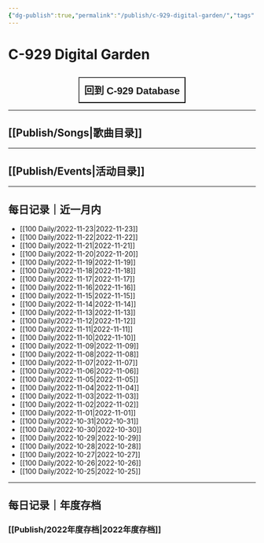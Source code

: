 ```yaml
---
{"dg-publish":true,"permalink":"/publish/c-929-digital-garden/","tags":"gardenEntry"}
---
```


# C-929 Digital Garden

<div style="display: flex; justify-content: center; cursor: pointer;"> 
	<a href="https://c929-song.super.site/" target="_blank"> 
		<button style=" font-size: 20px; padding: 10px; height: fit-content; margin-top: 10px; background: var(--text-accent); font-weight: 600; color: var(--text-on-accent); "> 
			回到 C-929 Database 
		</button> 
	</a>
 </div>

---

## [[Publish/Songs\|歌曲目录]]

---

## [[Publish/Events\|活动目录]]

---

## 每日记录｜近一月内

- [[100 Daily/2022-11-23\|2022-11-23]]
- [[100 Daily/2022-11-22\|2022-11-22]]
- [[100 Daily/2022-11-21\|2022-11-21]]
- [[100 Daily/2022-11-20\|2022-11-20]]
- [[100 Daily/2022-11-19\|2022-11-19]]
- [[100 Daily/2022-11-18\|2022-11-18]]
- [[100 Daily/2022-11-17\|2022-11-17]]
- [[100 Daily/2022-11-16\|2022-11-16]]
- [[100 Daily/2022-11-15\|2022-11-15]]
- [[100 Daily/2022-11-14\|2022-11-14]]
- [[100 Daily/2022-11-13\|2022-11-13]]
- [[100 Daily/2022-11-12\|2022-11-12]]
- [[100 Daily/2022-11-11\|2022-11-11]]
- [[100 Daily/2022-11-10\|2022-11-10]]
- [[100 Daily/2022-11-09\|2022-11-09]]
- [[100 Daily/2022-11-08\|2022-11-08]]
- [[100 Daily/2022-11-07\|2022-11-07]]
- [[100 Daily/2022-11-06\|2022-11-06]]
- [[100 Daily/2022-11-05\|2022-11-05]]
- [[100 Daily/2022-11-04\|2022-11-04]]
- [[100 Daily/2022-11-03\|2022-11-03]]
- [[100 Daily/2022-11-02\|2022-11-02]]
- [[100 Daily/2022-11-01\|2022-11-01]]
- [[100 Daily/2022-10-31\|2022-10-31]]
- [[100 Daily/2022-10-30\|2022-10-30]]
- [[100 Daily/2022-10-29\|2022-10-29]]
- [[100 Daily/2022-10-28\|2022-10-28]]
- [[100 Daily/2022-10-27\|2022-10-27]]
- [[100 Daily/2022-10-26\|2022-10-26]]
- [[100 Daily/2022-10-25\|2022-10-25]]


---

## 每日记录｜年度存档

### [[Publish/2022年度存档\|2022年度存档]]